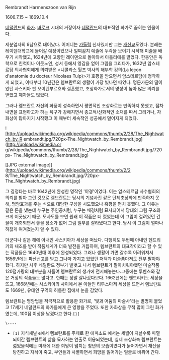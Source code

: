 Rembrandt Harmenszoon van Rijn

1606.7.15 ~ 1669.10.4

[네덜란드](%EB%84%A4%EB%8D%9C%EB%9E%80%EB%93%9C.md)의
[화가](%ED%99%94%EA%B0%80.md). [바로크](%EB%B0%94%EB%A1%9C%ED%81%AC.md) 시대의
거장이자 [네덜란드](%EB%84%A4%EB%8D%9C%EB%9E%80%EB%93%9C.md)의 대표적인 화가로 꼽히는 인물이다.

제분업자의 9남으로 태어났다. 어머니는 [가톨릭](%EA%B0%80%ED%86%A8%EB%A6%AD.md) 신자였지만 그는
[개신교](%EA%B0%9C%EC%8B%A0%EA%B5%90.md)도였다. 본래는 레이덴대학교에 들어갈 예정이었으나 일찌감치 예술에
두각을 보이기 시작해 미술을 배우기 시작했고, 1624년에 고향인 레이덴으로 돌아와서 아틀리에를 열었다. 한동안은 독학으로 친척이나
이웃노인, 성서 등에서 영감을 얻어 그림을 그리다가, 1632년 암스테르담 의사협회에게 의뢰받은 <니콜라스 튈프 박사의 해부학 강의(La
leçon d'anatomie du docteur Nicolaes Tulp)>가 호평을 받으면서 암스테르담에 정착하게 되었고, 이때부터
10년간은 렘브란트의 생활이 가장 빛나던 때였다. 명문가문의 딸이었던 사스키아 판 오이렌부르흐와 결혼했고, 초상화가로서의 명성이 높아 많은
의뢰를 받았고 제자들도 많았다.

그러나 렘브란트 자신의 화풍이 성숙하면서 평면적인 초상화로는 만족하지 못했고, 점차 내면을 표현하고자 하는 욕구가 강해지면서 종교적/신화적인
소재를 따서 그리거나, 자화상이 많아지기 시작했고 이 때부터 세속적인 성공에서 멀어지게 되었다.

![http://upload.wikimedia.org/wikipedia/commons/thumb/2/28/The_Nightwatch_by_R
embrandt.jpg/720px-The_Nightwatch_by_Rembrandt.jpg](http://upload.wikimedia.or
g/wikipedia/commons/thumb/2/28/The_Nightwatch_by_Rembrandt.jpg/720px-
The_Nightwatch_by_Rembrandt.jpg)

[[JPG external image]](http://upload.wikimedia.org/wikipedia/commons/thumb/2/2
8/The_Nightwatch_by_Rembrandt.jpg/720px-The_Nightwatch_by_Rembrandt.jpg)

  
그 결정타는 바로 1642년에 완성한 명작인 '야경'이었다. 이는 암스테르담 사수협회의 의뢰를 받아 그린 것으로 렘브란트는 당시의 기념사진
같은 단체초상화에 만족하지 못해, 명암효과를 주는 식으로 대담한 구성을 시도했으나 혹평을 면치 못했다. 그 이유는 같은 돈을 냈는데 누구는
주인공처럼, 누구는 배경처럼 묘사되어서 당대의 그림 구조와 크게 어긋났기 때문. 모사도를 보면 원래 이 작품은 더 컸었는데 이 그림이
걸려있던 건물이 개축되면서 놓을 장소가 없어 그림 일부를 잘라냈다고 한다. 당시 이 그림이 얼마나 하찮게 여겨졌는지 알 수 있다.

더군다나 같은 해에 아내인 사스키아가 세상을 떠났다. 다행히도 두번째 아내인 헨드리키의 내조를 받아 작품세계가 더욱 발전을 거듭하여,
렘브란트의 대표작이라고 할 수 있는 작품들은 1640년대 이후에 완성되었다. 그러나 생활이 가면 갈수록 어려워져서 1656년에는 파산선고를
받고 그나마 가지고 있었던 저택과 미술품마저도 전부 팔아야 했다. 하지만 사후 네덜란드 정부가 발벗고 나서 렘브란트가 팔아치워야했던 미술작품
120점가량의 대부분을 사들여 렘브란트의 생가에 전시해놓는다.그중에는 루벤스와 같은 거장의 작품들도 많다고. 한때는 정말 잘나갔다보다.
1662년에는 헨드리키도 세상을 뜨고, 1668년에는 사스키아의 사이에서 본 아들인 티투스마저 세상을 뜨면서 렘브란트도 1669년, 유대인
구역의 허름한 집에서 눈을 감았다.

렘브란트는 명암법을 적극적으로 활용한 화가로, '빛과 어둠의 마술사'라는 별명이 붙었고 17세기 네덜란드의 화가들에게 큰 영향을 주었다.
또한 자화상을 무척 많이 그린 화가였는데, 100점 이상을 남겼다고 한다.`[1]`

`\----`

  * `[1]` 지식채널 e에서 렘브란트를 주제로 한 에피소드 에서는 세월이 지날수록 파멸되어간 렘브란트의 삶을 묘사하는 연출로 이용되었는데, 실제 초상화속 렘브란트는 젊었을적에는 미래에 대한 희망이 넘치는 청년의 모습이였다가 늙어가면서 재산을 탕진하고 자식이 죽고, 부인들과 사별하면서 희망을 잃어가는 얼굴로 바뀌어 간다.

